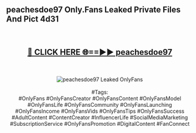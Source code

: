 <h2>peachesdoe97 Only.Fans Leaked Private Files And Pict 4d31</h2>
<br>
<div align="center">
<h2><a href="https://mediafiles.top/peachesdoe97" rel="nofollow">🔴 CLICK HERE 🌐==►► peachesdoe97</a></h2>
<br>
<br>
<a href="https://mediafiles.top/peachesdoe97" rel="nofollow" data-target="animated-image.originalLink"><img src="https://i.ibb.co.com/WyWwxjT/player-gif2.gif" alt="peachesdoe97 Leaked OnlyFans" style="max-width: 100%; display: inline-block;" data-target="animated-image.originalImage"></a>
<br><br>
#Tags:
<br>
#OnlyFans #OnlyFansCreator #OnlyFansContent #OnlyFansModel #OnlyFansLife #OnlyFansCommunity #OnlyFansLaunching #OnlyFansIncome #OnlyFansVids #OnlyFansTips #OnlyFansSuccess #AdultContent #ContentCreator #InfluencerLife #SocialMediaMarketing #SubscriptionService #OnlyFansPromotion #DigitalContent #FanConnect
</div>
<br>